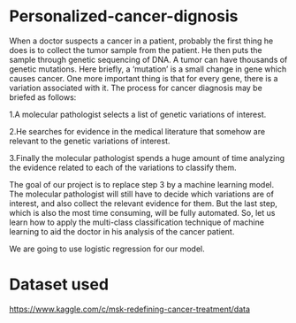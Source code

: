 # Personalized-cancer-dignosis

When a doctor suspects a cancer in a patient, probably the first thing he does is to collect the tumor sample from the patient. He then puts the sample through genetic sequencing of DNA. A tumor can have thousands of genetic mutations. Here briefly, a ‘mutation’ is a small change in gene which causes cancer. One more important thing is that for every gene, there is a variation associated with it. The process for cancer diagnosis may be briefed as follows:

1.A molecular pathologist selects a list of genetic variations of interest.

2.He searches for evidence in the medical literature that somehow are relevant to the genetic variations of interest.

3.Finally the molecular pathologist spends a huge amount of time analyzing the evidence related to each of the variations to classify them.

The goal of our project is to replace step 3 by a machine learning model. The molecular pathologist will still have to decide which variations are of interest, and also collect the relevant evidence for them. But the last step, which is also the most time consuming, will be fully automated. So, let us learn how to apply the multi-class classification technique of machine learning to aid the doctor in his analysis of the cancer patient. 

We are going to use logistic regression for our model.

# Dataset used
https://www.kaggle.com/c/msk-redefining-cancer-treatment/data
